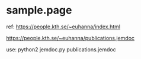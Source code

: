 # sample.page
ref:
https://people.kth.se/~euhanna/index.html 

https://people.kth.se/~euhanna/publications.jemdoc 

use: python2 jemdoc.py publications.jemdoc
